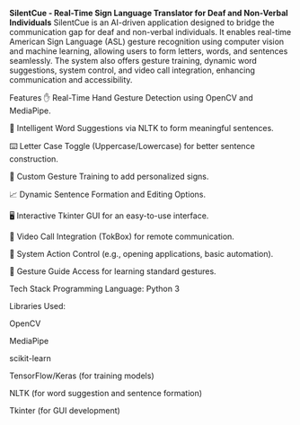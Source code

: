 **SilentCue - Real-Time Sign Language Translator for Deaf and Non-Verbal Individuals**
SilentCue is an AI-driven application designed to bridge the communication gap for deaf and non-verbal individuals. It enables real-time American Sign Language (ASL) gesture recognition using computer vision and machine learning, allowing users to form letters, words, and sentences seamlessly. The system also offers gesture training, dynamic word suggestions, system control, and video call integration, enhancing communication and accessibility.

Features
✋ Real-Time Hand Gesture Detection using OpenCV and MediaPipe.

🧠 Intelligent Word Suggestions via NLTK to form meaningful sentences.

⌨️ Letter Case Toggle (Uppercase/Lowercase) for better sentence construction.

🧩 Custom Gesture Training to add personalized signs.

📈 Dynamic Sentence Formation and Editing Options.

🖥️ Interactive Tkinter GUI for an easy-to-use interface.

🔗 Video Call Integration (TokBox) for remote communication.

🎯 System Action Control (e.g., opening applications, basic automation).

📖 Gesture Guide Access for learning standard gestures.

Tech Stack
Programming Language: Python 3

Libraries Used:

OpenCV

MediaPipe

scikit-learn

TensorFlow/Keras (for training models)

NLTK (for word suggestion and sentence formation)

Tkinter (for GUI development)
